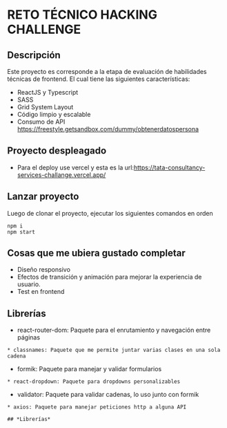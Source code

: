 # RETO TÉCNICO HACKING CHALLENGE

## Descripción

Este proyecto es corresponde a la etapa de evaluación de habilidades técnicas de frontend.
El cual tiene las siguientes características:

* ReactJS y Typescript
* SASS
* Grid System Layout
* Código limpio y escalable
* Consumo de API https://freestyle.getsandbox.com/dummy/obtenerdatospersona
## Proyecto despleagado
* Para el deploy use vercel y esta es la url:https://tata-consultancy-services-challange.vercel.app/

## Lanzar proyecto

Luego de clonar el proyecto, ejecutar los siguientes comandos en orden
```
npm i
npm start
```
## Cosas que me ubiera gustado completar
* Diseño responsivo
* Efectos de transición y animación para mejorar la experiencia de usuario.
* Test en frontend

## Librerías

* react-router-dom: Paquete para el enrutamiento y navegación entre páginas

```
* classnames: Paquete que me permite juntar varias clases en una sola cadena
```
* formik: Paquete para manejar y validar formularios
```
* react-dropdown: Paquete para dropdowns personalizables

```
* validator: Paquete para validar cadenas, lo uso junto con formik

```
* axios: Paquete para manejar peticiones http a alguna API

## *Librerías*


